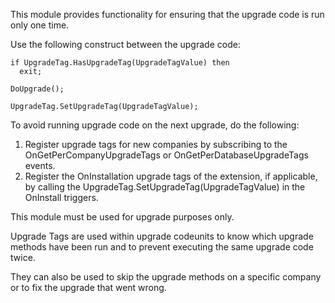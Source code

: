 This module provides functionality for ensuring that the upgrade code is run only one time.

Use the following construct between the upgrade code:

```
if UpgradeTag.HasUpgradeTag(UpgradeTagValue) then
  exit;

DoUpgrade();

UpgradeTag.SetUpgradeTag(UpgradeTagValue);
```

To avoid running upgrade code on the next upgrade, do the following:
1. Register upgrade tags for new companies by subscribing to the OnGetPerCompanyUpgradeTags or OnGetPerDatabaseUpgradeTags events.
2. Register the OnInstallation upgrade tags of the extension, if applicable, by calling the UpgradeTag.SetUpgradeTag(UpgradeTagValue) in the OnInstall triggers.

This module must be used for upgrade purposes only.

Upgrade Tags are used within upgrade codeunits to know which upgrade methods have been run and to prevent executing the same upgrade code twice. 

They can also be used to skip the upgrade methods on a specific company or to fix the upgrade that went wrong.


